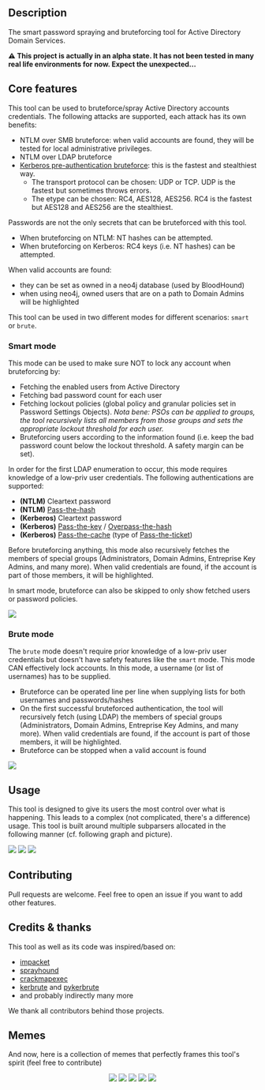 <!--![](./assets/smartbrute.png)-->

## Description

The smart password spraying and bruteforcing tool for Active Directory Domain Services.

**:warning: This project is actually in an alpha state. It has not been tested in many real life environments for now. Expect the unexpected...**

## Core features

This tool can be used to bruteforce/spray Active Directory accounts credentials. The following attacks are supported, each attack has its own benefits:
- NTLM over SMB bruteforce: when valid accounts are found, they will be tested for local administrative privileges.
- NTLM over LDAP bruteforce
- [Kerberos pre-authentication bruteforce](https://www.thehacker.recipes/active-directory-domain-services/movement/kerberos/pre-auth-bruteforce): this is the fastest and stealthiest way.
    + The transport protocol can be chosen: UDP or TCP. UDP is the fastest but sometimes throws errors.
    + The etype can be chosen: RC4, AES128, AES256. RC4 is the fastest but AES128 and AES256 are the stealthiest. 

Passwords are not the only secrets that can be bruteforced with this tool.
- When bruteforcing on NTLM: NT hashes can be attempted.
- When bruteforcing on Kerberos: RC4 keys (i.e. NT hashes) can be attempted.

When valid accounts are found:
- they can be set as owned in a neo4j database (used by BloodHound)
- when using neo4j, owned users that are on a path to Domain Admins will be highlighted

This tool can be used in two different modes for different scenarios: `smart` or `brute`.

### Smart mode

This mode can be used to make sure NOT to lock any account when bruteforcing by:
- Fetching the enabled users from Active Directory
- Fetching bad password count for each user
- Fetching lockout policies (global policy and granular policies set in Password Settings Objects). _Nota bene: PSOs can be applied to groups, the tool recursively lists all members from those groups and sets the appropriate lockout threshold for each user._
- Bruteforcing users according to the information found (i.e. keep the bad password count below the lockout threshold. A safety margin can be set).
  
In order for the first LDAP enumeration to occur, this mode requires knowledge of a low-priv user credentials. The following authentications are supported:
- **(NTLM)** Cleartext password
- **(NTLM)** [Pass-the-hash](https://www.thehacker.recipes/active-directory-domain-services/movement/lm-and-ntlm/pass-the-hash)
- **(Kerberos)** Cleartext password
- **(Kerberos)** [Pass-the-key](https://www.thehacker.recipes/active-directory-domain-services/movement/kerberos/pass-the-key) / [Overpass-the-hash](https://www.thehacker.recipes/active-directory-domain-services/movement/kerberos/overpass-the-hash)
- **(Kerberos)** [Pass-the-cache](https://www.thehacker.recipes/active-directory-domain-services/movement/kerberos/pass-the-cache) (type of [Pass-the-ticket](https://www.thehacker.recipes/active-directory-domain-services/movement/kerberos/pass-the-ticket))

Before bruteforcing anything, this mode also recursively fetches the members of special groups (Administrators, Domain Admins, Entreprise Key Admins, and many more).
When valid credentials are found, if the account is part of those members, it will be highlighted.

In smart mode, bruteforce can also be skipped to only show fetched users or password policies.

![](./assets/example_smart.gif)
    
### Brute mode

The `brute` mode doesn't require prior knowledge of a low-priv user credentials but doesn't have safety features like the `smart` mode. This mode CAN effectively lock accounts.
In this mode, a username (or list of usernames) has to be supplied.
- Bruteforce can be operated line per line when supplying lists for both usernames and passwords/hashes
- On the first successful bruteforced authentication, the tool will recursively fetch (using LDAP) the members of special groups (Administrators, Domain Admins, Entreprise Key Admins, and many more). When valid credentials are found, if the account is part of those members, it will be highlighted.
- Bruteforce can be stopped when a valid account is found 

![](./assets/example_brute.gif)

## Usage

This tool is designed to give its users the most control over what is happening. This leads to a complex (not complicated, there's a difference) usage.
This tool is built around multiple subparsers allocated in the following manner (cf. following graph and picture).

![](./assets/cmd_help.png)
![](assets/graph_help.png)
![](./assets/usage.png)

## Contributing

Pull requests are welcome. Feel free to open an issue if you want to add other features.

## Credits & thanks

This tool as well as its code was inspired/based on:
- [impacket](https://github.com/SecureAuthCorp/impacket)
- [sprayhound](https://github.com/Hackndo/sprayhound)
- [crackmapexec](https://github.com/byt3bl33d3r/CrackMapExec)
- [kerbrute](https://github.com/ropnop/kerbrute) and [pykerbrute](https://github.com/3gstudent/pyKerbrute)
- and probably indirectly many more

We thank all contributors behind those projects.

## Memes

And now, here is a collection of memes that perfectly frames this tool's spirit (feel free to contribute) 

<p align="center">
  <img src="./memes/001.png">
  <img src="./memes/002.png">
  <img src="./memes/003.png">
  <img src="./memes/004.png">
  <img src="./memes/005.png">
</p>